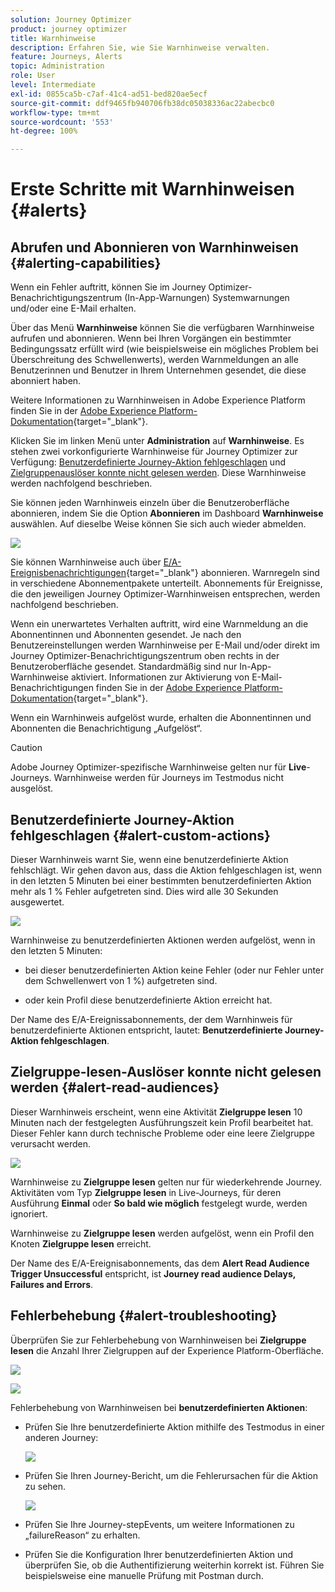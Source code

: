 ```yaml
---
solution: Journey Optimizer
product: journey optimizer
title: Warnhinweise
description: Erfahren Sie, wie Sie Warnhinweise verwalten.
feature: Journeys, Alerts
topic: Administration
role: User
level: Intermediate
exl-id: 0855ca5b-c7af-41c4-ad51-bed820ae5ecf
source-git-commit: ddf9465fb940706fb38dc05038336ac22abecbc0
workflow-type: tm+mt
source-wordcount: '553'
ht-degree: 100%

---
```


# Erste Schritte mit Warnhinweisen {#alerts}

## Abrufen und Abonnieren von Warnhinweisen {#alerting-capabilities}

Wenn ein Fehler auftritt, können Sie im Journey Optimizer-Benachrichtigungszentrum (In-App-Warnungen) Systemwarnungen und/oder eine E-Mail erhalten.

Über das Menü **Warnhinweise** können Sie die verfügbaren Warnhinweise aufrufen und abonnieren. Wenn bei Ihren Vorgängen ein bestimmter Bedingungssatz erfüllt wird (wie beispielsweise ein mögliches Problem bei Überschreitung des Schwellenwerts), werden Warnmeldungen an alle Benutzerinnen und Benutzer in Ihrem Unternehmen gesendet, die diese abonniert haben.

<!--These messages can repeat over a pre-defined time interval until the alert has been resolved.-->

Weitere Informationen zu Warnhinweisen in Adobe Experience Platform finden Sie in der [Adobe Experience Platform-Dokumentation](https://experienceleague.adobe.com/docs/experience-platform/observability/alerts/overview.html?lang=de){target="_blank"}.

Klicken Sie im linken Menü unter **Administration** auf **Warnhinweise**. Es stehen zwei vorkonfigurierte Warnhinweise für Journey Optimizer zur Verfügung: [Benutzerdefinierte Journey-Aktion fehlgeschlagen](#alert-custom-actions) und [Zielgruppenauslöser konnte nicht gelesen werden](#alert-read-audiences). Diese Warnhinweise werden nachfolgend beschrieben.

Sie können jeden Warnhinweis einzeln über die Benutzeroberfläche abonnieren, indem Sie die Option **Abonnieren** im Dashboard **Warnhinweise** auswählen. Auf dieselbe Weise können Sie sich auch wieder abmelden.

![](assets/alert-subscribe.png)

Sie können Warnhinweise auch über [E/A-Ereignisbenachrichtigungen](https://experienceleague.adobe.com/docs/experience-platform/observability/alerts/subscribe.html?lang=de){target="_blank"} abonnieren. Warnregeln sind in verschiedene Abonnementpakete unterteilt. Abonnements für Ereignisse, die den jeweiligen Journey Optimizer-Warnhinweisen entsprechen, werden nachfolgend beschrieben.

Wenn ein unerwartetes Verhalten auftritt, wird eine Warnmeldung an die Abonnentinnen und Abonnenten gesendet. Je nach den Benutzereinstellungen werden Warnhinweise per E-Mail und/oder direkt im Journey Optimizer-Benachrichtigungszentrum oben rechts in der Benutzeroberfläche gesendet. Standardmäßig sind nur In-App-Warnhinweise aktiviert. Informationen zur Aktivierung von E-Mail-Benachrichtigungen finden Sie in der [Adobe Experience Platform-Dokumentation](https://experienceleague.adobe.com/docs/experience-platform/observability/alerts/ui.html?lang=de#enable-email-alerts){target="_blank"}.

Wenn ein Warnhinweis aufgelöst wurde, erhalten die Abonnentinnen und Abonnenten die Benachrichtigung „Aufgelöst“.

>[!CAUTION]
>
>Adobe Journey Optimizer-spezifische Warnhinweise gelten nur für **Live**-Journeys. Warnhinweise werden für Journeys im Testmodus nicht ausgelöst.

## Benutzerdefinierte Journey-Aktion fehlgeschlagen {#alert-custom-actions}

Dieser Warnhinweis warnt Sie, wenn eine benutzerdefinierte Aktion fehlschlägt. Wir gehen davon aus, dass die Aktion fehlgeschlagen ist, wenn in den letzten 5 Minuten bei einer bestimmten benutzerdefinierten Aktion mehr als 1 % Fehler aufgetreten sind. Dies wird alle 30 Sekunden ausgewertet.

![](assets/alerts-custom-action.png)

Warnhinweise zu benutzerdefinierten Aktionen werden aufgelöst, wenn in den letzten 5 Minuten:

* bei dieser benutzerdefinierten Aktion keine Fehler (oder nur Fehler unter dem Schwellenwert von 1 %) aufgetreten sind.

* oder kein Profil diese benutzerdefinierte Aktion erreicht hat.

Der Name des E/A-Ereignissabonnements, der dem Warnhinweis für benutzerdefinierte Aktionen entspricht, lautet: **Benutzerdefinierte Journey-Aktion fehlgeschlagen**.

## Zielgruppe-lesen-Auslöser konnte nicht gelesen werden {#alert-read-audiences}

Dieser Warnhinweis erscheint, wenn eine Aktivität **Zielgruppe lesen** 10 Minuten nach der festgelegten Ausführungszeit kein Profil bearbeitet hat. Dieser Fehler kann durch technische Probleme oder eine leere Zielgruppe verursacht werden.

![](assets/alerts1.png)

Warnhinweise zu **Zielgruppe lesen** gelten nur für wiederkehrende Journey. Aktivitäten vom Typ **Zielgruppe lesen** in Live-Journeys, für deren Ausführung **Einmal** oder **So bald wie möglich** festgelegt wurde, werden ignoriert.

Warnhinweise zu **Zielgruppe lesen** werden aufgelöst, wenn ein Profil den Knoten **Zielgruppe lesen** erreicht.

Der Name des E/A-Ereignisabonnements, das dem **Alert Read Audience Trigger Unsuccessful** entspricht, ist **Journey read audience Delays, Failures and Errors**.

## Fehlerbehebung {#alert-troubleshooting}

Überprüfen Sie zur Fehlerbehebung von Warnhinweisen bei **Zielgruppe lesen** die Anzahl Ihrer Zielgruppen auf der Experience Platform-Oberfläche.

![](assets/alert-troubleshooting-0.png)

![](assets/alert-troubleshooting-1.png)

Fehlerbehebung von Warnhinweisen bei **benutzerdefinierten Aktionen**:

* Prüfen Sie Ihre benutzerdefinierte Aktion mithilfe des Testmodus in einer anderen Journey:

  ![](assets/alert-troubleshooting-2.png)

* Prüfen Sie Ihren Journey-Bericht, um die Fehlerursachen für die Aktion zu sehen.

  ![](assets/alert-troubleshooting-3.png)

* Prüfen Sie Ihre Journey-stepEvents, um weitere Informationen zu „failureReason“ zu erhalten.
* Prüfen Sie die Konfiguration Ihrer benutzerdefinierten Aktion und überprüfen Sie, ob die Authentifizierung weiterhin korrekt ist. Führen Sie beispielsweise eine manuelle Prüfung mit Postman 
durch.
